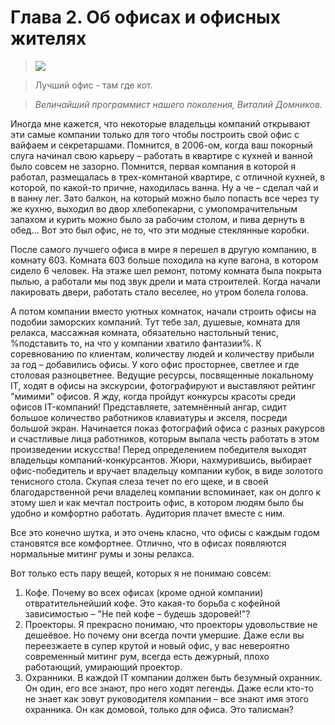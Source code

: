 # Глава 2. Об офисах и офисных жителях

> ![](http://i.imgur.com/gobyfZ7.jpg?1)

>Лучший офис - там где кот.

>*Величайший программист нашего поколения, Виталий Домников.*

Иногда мне кажется, что некоторые владельцы компаний открывают эти самые компании только для того чтобы построить свой офис с вайфаем и секретаршами. Помнится, в 2006-ом, когда ваш покорный слуга начинал свою карьеру – работать в квартире с кухней и ванной было совсем не зазорно. Помнится, первая компания в которой я работал, размещалась в трех-комнтаной квартире, с отличной кухней, в которой, по какой-то причне, находилась ванна. Ну а че – сделал чай и в ванну лег. Зато балкон, на который можно было попасть все через ту же кухню, выходил во двор хлебопекарни, с умопомрачительным запахом и курить можно было за рабочим столом, и пива дернуть в обед... Вот это был офис, не то, что эти модные стеклянные коробки.

После самого лучшего офиса в мире я перешел в другую компанию, в комнату 603. Комната 603 больше походила на купе вагона, в котором сидело 6 человек. На этаже шел ремонт, потому комната была покрыта пылью, а работали мы под звук дрели и мата строителей. Когда начали лакировать двери, работать стало веселее, но утром болела голова. 

А потом компании вместо уютных комнаток, начали строить офисы на подобии заморских компаний. Тут тебе зал, душевые, комната для релакса, массажная комната, обязательно настольный тенис, %подставить то, на что у компании хватило фантазии%. К соревнованию по клиентам, количеству людей и количеству прибыли за год – добавились офисы. У кого офис просторнее, светлее и где столовая разноцветнее. Ведущие ресурсы, посвященные локальному IT, ходят в офисы на экскурсии, фотографируют и выставляют рейтинг "мимими" офисов. Я жду, когда пройдут конкурсы красоты среди офисов IT-компаний! Представляете, затемнённый ангар, сидит большое количество работников клавиатуры и экселя, посреди большой экран. Начинается показ фотографий офиса с разных ракурсов и счастливые лица работников, которым выпала честь работать в этом произведении искусства! Перед определением победителя выходят владельцы компаний-конкурсантов. Жюри, нахмурившись, выбирает офис-победитель и вручает владельцу компании кубок, в виде золотого тенисного стола. Скупая слеза течет по его щеке, и в своей благодарственной речи владелец компании вспоминает, как он долго к этому шел и как мечтал построить офис, в котором людям было бы удобно и комфортно работать. Аудитория плачет вместе с ним.

Все это конечно шутка, и это очень класно, что офисы с каждым годом становятся все комфортнее. Отлично, что в офисах появляются нормальные митинг румы и зоны релакса. 

Вот только есть пару вещей, которых я не понимаю совсем:

1. Кофе. Почему во всех офисах (кроме одной компании) отвратительнейший кофе. Это какая-то борьба с кофейной зависимостью – "Не пей кофе – будешь здоровей!"?
2. Проекторы. Я прекрасно понимаю, что проекторы удовольствие не дешеёвое. Но почему они всегда почти умершие. Даже если вы переезжаете в супер крутой и новый офис, у вас невероятно современный митинг рум, всегда есть дежурный, плохо работающий, умирающий проектор. 
3. Охранники. В каждой IT компании должен быть безумный охранник. Он один, его все знают, про него ходят легенды. Даже если кто-то не знает как зовут руководителя компании – все знают имя этого охранника. Он как домовой, только для офиса. Это талисман?

